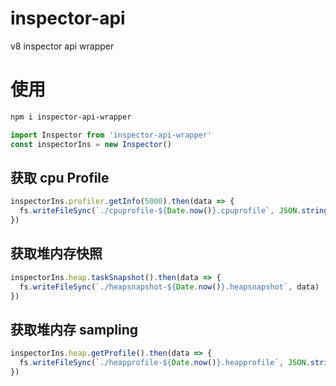 # inspector-api
v8 inspector api wrapper


# 使用

```bash
npm i inspector-api-wrapper
```

```js
import Inspector from 'inspector-api-wrapper'
const inspectorIns = new Inspector()
```

## 获取 cpu Profile

```js
inspectorIns.profiler.getInfo(5000).then(data => {
  fs.writeFileSync(`./cpuprofile-${Date.now()}.cpuprofile`, JSON.stringify(data))
})
```

## 获取堆内存快照

```js
inspectorIns.heap.taskSnapshot().then(data => {
  fs.writeFileSync(`./heapsnapshot-${Date.now()}.heapsnapshot`, data)
})
```

## 获取堆内存 sampling

```js
inspectorIns.heap.getProfile().then(data => {
  fs.writeFileSync(`./heapprofile-${Date.now()}.heapprofile`, JSON.stringify(data))
})
```